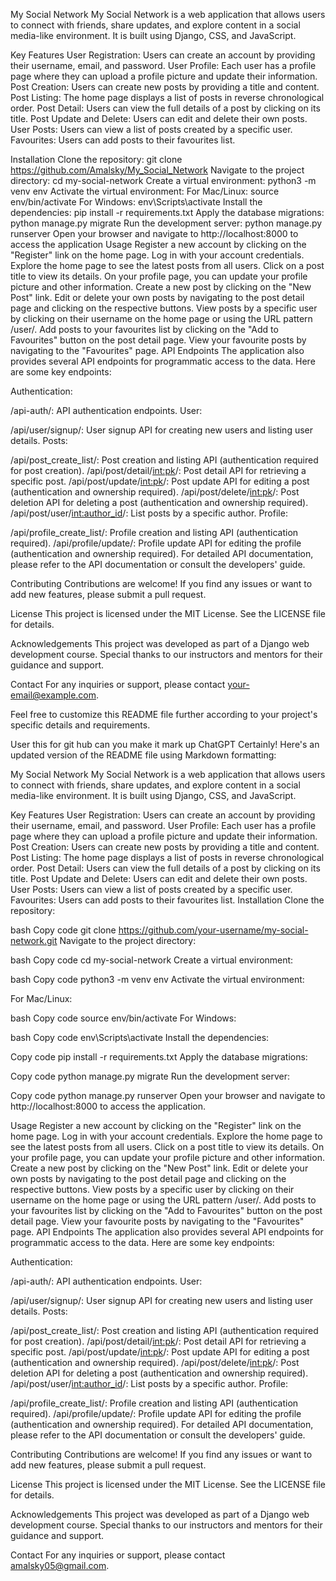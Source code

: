 My Social Network
My Social Network is a web application that allows users to connect with friends, share updates, and explore content in a social media-like environment. It is built using Django, CSS, and JavaScript.

Key Features
User Registration: Users can create an account by providing their username, email, and password.
User Profile: Each user has a profile page where they can upload a profile picture and update their information.
Post Creation: Users can create new posts by providing a title and content.
Post Listing: The home page displays a list of posts in reverse chronological order.
Post Detail: Users can view the full details of a post by clicking on its title.
Post Update and Delete: Users can edit and delete their own posts.
User Posts: Users can view a list of posts created by a specific user.
Favourites: Users can add posts to their favourites list.

Installation
Clone the repository:
git clone https://github.com/Amalsky/My_Social_Network
Navigate to the project directory:
cd my-social-network
Create a virtual environment:
python3 -m venv env
Activate the virtual environment:
For Mac/Linux:
source env/bin/activate
For Windows:
env\Scripts\activate
Install the dependencies:
pip install -r requirements.txt
Apply the database migrations:
python manage.py migrate
Run the development server:
python manage.py runserver
Open your browser and navigate to http://localhost:8000 to access the application
Usage
Register a new account by clicking on the "Register" link on the home page.
Log in with your account credentials.
Explore the home page to see the latest posts from all users.
Click on a post title to view its details.
On your profile page, you can update your profile picture and other information.
Create a new post by clicking on the "New Post" link.
Edit or delete your own posts by navigating to the post detail page and clicking on the respective buttons.
View posts by a specific user by clicking on their username on the home page or using the URL pattern /user/<username>.
Add posts to your favourites list by clicking on the "Add to Favourites" button on the post detail page.
View your favourite posts by navigating to the "Favourites" page.
API Endpoints
The application also provides several API endpoints for programmatic access to the data. Here are some key endpoints:

Authentication:

/api-auth/: API authentication endpoints.
User:

/api/user/signup/: User signup API for creating new users and listing user details.
Posts:

/api/post_create_list/: Post creation and listing API (authentication required for post creation).
/api/post/detail/<int:pk>/: Post detail API for retrieving a specific post.
/api/post/update/<int:pk>/: Post update API for editing a post (authentication and ownership required).
/api/post/delete/<int:pk>/: Post deletion API for deleting a post (authentication and ownership required).
/api/post/user/<int:author_id>/: List posts by a specific author.
Profile:

/api/profile_create_list/: Profile creation and listing API (authentication required).
/api/profile/update/: Profile update API for editing the profile (authentication and ownership required).
For detailed API documentation, please refer to the API documentation or consult the developers' guide.

Contributing
Contributions are welcome! If you find any issues or want to add new features, please submit a pull request.

License
This project is licensed under the MIT License. See the LICENSE file for details.

Acknowledgements
This project was developed as part of a Django web development course. Special thanks to our instructors and mentors for their guidance and support.

Contact
For any inquiries or support, please contact your-email@example.com.

Feel free to customize this README file further according to your project's specific details and requirements.





User
this for git hub can you make it mark up 
ChatGPT
Certainly! Here's an updated version of the README file using Markdown formatting:

My Social Network
My Social Network is a web application that allows users to connect with friends, share updates, and explore content in a social media-like environment. It is built using Django, CSS, and JavaScript.

Key Features
User Registration: Users can create an account by providing their username, email, and password.
User Profile: Each user has a profile page where they can upload a profile picture and update their information.
Post Creation: Users can create new posts by providing a title and content.
Post Listing: The home page displays a list of posts in reverse chronological order.
Post Detail: Users can view the full details of a post by clicking on its title.
Post Update and Delete: Users can edit and delete their own posts.
User Posts: Users can view a list of posts created by a specific user.
Favourites: Users can add posts to their favourites list.
Installation
Clone the repository:

bash
Copy code
git clone https://github.com/your-username/my-social-network.git
Navigate to the project directory:

bash
Copy code
cd my-social-network
Create a virtual environment:

bash
Copy code
python3 -m venv env
Activate the virtual environment:

For Mac/Linux:

bash
Copy code
source env/bin/activate
For Windows:

bash
Copy code
env\Scripts\activate
Install the dependencies:

Copy code
pip install -r requirements.txt
Apply the database migrations:

Copy code
python manage.py migrate
Run the development server:

Copy code
python manage.py runserver
Open your browser and navigate to http://localhost:8000 to access the application.

Usage
Register a new account by clicking on the "Register" link on the home page.
Log in with your account credentials.
Explore the home page to see the latest posts from all users.
Click on a post title to view its details.
On your profile page, you can update your profile picture and other information.
Create a new post by clicking on the "New Post" link.
Edit or delete your own posts by navigating to the post detail page and clicking on the respective buttons.
View posts by a specific user by clicking on their username on the home page or using the URL pattern /user/<username>.
Add posts to your favourites list by clicking on the "Add to Favourites" button on the post detail page.
View your favourite posts by navigating to the "Favourites" page.
API Endpoints
The application also provides several API endpoints for programmatic access to the data. Here are some key endpoints:

Authentication:

/api-auth/: API authentication endpoints.
User:

/api/user/signup/: User signup API for creating new users and listing user details.
Posts:

/api/post_create_list/: Post creation and listing API (authentication required for post creation).
/api/post/detail/<int:pk>/: Post detail API for retrieving a specific post.
/api/post/update/<int:pk>/: Post update API for editing a post (authentication and ownership required).
/api/post/delete/<int:pk>/: Post deletion API for deleting a post (authentication and ownership required).
/api/post/user/<int:author_id>/: List posts by a specific author.
Profile:

/api/profile_create_list/: Profile creation and listing API (authentication required).
/api/profile/update/: Profile update API for editing the profile (authentication and ownership required).
For detailed API documentation, please refer to the API documentation or consult the developers' guide.

Contributing
Contributions are welcome! If you find any issues or want to add new features, please submit a pull request.

License
This project is licensed under the MIT License. See the LICENSE file for details.

Acknowledgements
This project was developed as part of a Django web development course. Special thanks to our instructors and mentors for their guidance and support.

Contact
For any inquiries or support, please contact amalsky05@gmail.com.











